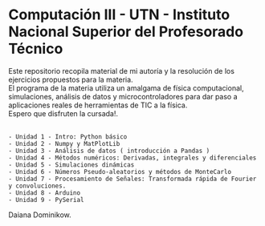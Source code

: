# Computación III - UTN - Instituto Nacional Superior del Profesorado Técnico 
Este repositorio  recopila material de mi autoría y la resolución de los ejercicios propuestos para la materia.<br>
El programa de la materia utiliza un amalgama de física computacional, simulaciones, análisis de datos y microcontroladores para dar paso a aplicaciones reales de herramientas de TIC a la física.<br>
Espero que disfruten la cursada!.<br><br>

    - Unidad 1 - Intro: Python básico
    - Unidad 2 - Numpy y MatPlotLib
    - Unidad 3 - Análisis de datos ( introducción a Pandas )
    - Unidad 4 - Métodos numéricos: Derivadas, integrales y diferenciales
    - Unidad 5 - Simulaciones dinámicas
    - Unidad 6 - Números Pseudo-aleatorios y métodos de MonteCarlo
    - Unidad 7 - Procesamiento de Señales: Transformada rápida de Fourier y convoluciones.
    - Unidad 8 - Arduino
    - Unidad 9 - PySerial

Daiana Dominikow.
